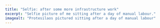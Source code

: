 ```yaml
---
title: "Selfie: after some more infrastructure work"
excerpt: "Selfie picture of me sitting after a day of manual labour."
imagealt: "Protesilaos pictured sitting after a day of manual labour"
---
```

